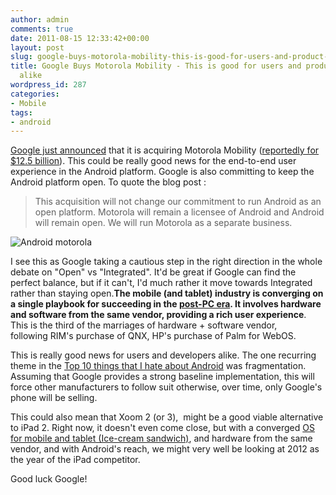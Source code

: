 ```yaml
---
author: admin
comments: true
date: 2011-08-15 12:33:42+00:00
layout: post
slug: google-buys-motorola-mobility-this-is-good-for-users-and-product-managers-alike
title: Google Buys Motorola Mobility - This is good for users and product managers
  alike
wordpress_id: 287
categories:
- Mobile
tags:
- android
---
```


[Google just announced](http://googleblog.blogspot.com/2011/08/supercharging-android-google-to-acquire.html) that it is acquiring Motorola Mobility ([reportedly for $12.5 billion](http://techcrunch.com/2011/08/15/breaking-google-buys-motorola-for-12-5-billion/)). This could be really good news for the end-to-end user experience in the Android platform. Google is also committing to keep the Android platform open. To quote the blog post :




> 

> 
> This acquisition will not change our commitment to run Android as an open platform. Motorola will remain a licensee of Android and Android will remain open. We will run Motorola as a separate business.
> 
> 





![Android motorola](http://www.startupproductmanager.com/wp-content/uploads/2011/08/android-motorola.png)




I see this as Google taking a cautious step in the right direction in the whole debate on "Open" vs "Integrated". It'd be great if Google can find the perfect balance, but if it can't, I'd much rather it move towards Integrated rather than staying open.**The mobile (and tablet) industry is converging on a single playbook for succeeding in the [post-PC era](http://news.cnet.com/8301-13860_3-20006526-56.html). It involves hardware and software from the same vendor, providing a rich user experience**. This is the third of the marriages of hardware + software vendor, following RIM's purchase of QNX, HP's purchase of Palm for WebOS.




This is really good news for users and developers alike. The one recurring theme in the [Top 10 things that I hate about Android](http://www.techrepublic.com/blog/10things/10-things-i-hate-about-developing-for-android-and-some-workarounds-that-help/2650) was fragmentation. Assuming that Google provides a strong baseline implementation, this will force other manufacturers to follow suit otherwise, over time, only Google's phone will be selling.




This could also mean that Xoom 2 (or 3),  might be a good viable alternative to iPad 2. Right now, it doesn't even come close, but with a converged [OS for mobile and tablet (Ice-cream sandwich)](http://thenextweb.com/google/2011/08/11/first-shots-of-android-ice-cream-sandwich-show-hot-new-look/), and hardware from the same vendor, and with Android's reach, we might very well be looking at 2012 as the year of the iPad competitor.




Good luck Google!

